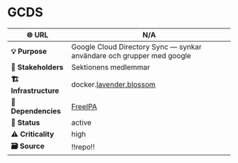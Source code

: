 # GCDS

| **🌐 URL** | N/A |
|----|----|
| **💡 Purpose** | Google Cloud Directory Sync — synkar användare och grupper med google |
| **👥 Stakeholders** | Sektionens medlemmar |
| **🏗️ Infrastructure** | docker.[lavender.blossom](./../Infrastructure/Blossom/Lavender.md) |
| **🔗 Dependencies** | [FreeIPA](./FreeIPA.md) |
| **🚦 Status** | active |
| **⚠️ Criticality** | high |
| **🗃️ Source** | !!repo!! |